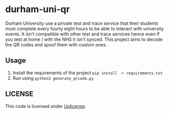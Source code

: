 # durham-uni-qr
Durham University use a private test and trace service that their students must complete every fourty eight hours to be able to interact with university events. It isn't compatible with other test and trace services hence even if you test at home / with the NHS it isn't synced. This project aims to decode the QR codes and spoof them with custom ones.
## Usage
1. Install the requirements of the project `pip install -r requirements.txt`
2. Run using `python3 generate_qrcode.py`
## LICENSE
This code is licensed under [Unlicense](https://unlicense.org/).
